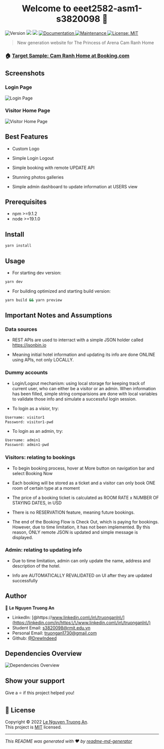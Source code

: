 <h1 align="center">Welcome to eeet2582-asm1-s3820098 👋</h1>
<p>
  <img alt="Version" src="https://img.shields.io/badge/version-0.1.0-blue.svg?cacheSeconds=2592000" />
  <img src="https://img.shields.io/badge/npm-%3E%3D9.1.2-blue.svg" />
  <img src="https://img.shields.io/badge/node-%3E%3D19.1.0-blue.svg" />
  <a href="https://github.com/DrewIndeed/sw-architecture-design-asm1#readme" target="_blank">
    <img alt="Documentation" src="https://img.shields.io/badge/documentation-yes-brightgreen.svg" />
  </a>
  <a href="https://github.com/DrewIndeed/sw-architecture-design-asm1/graphs/commit-activity" target="_blank">
    <img alt="Maintenance" src="https://img.shields.io/badge/Maintained%3F-yes-green.svg" />
  </a>
  <a href="https://github.com/DrewIndeed/sw-architecture-design-asm1/blob/master/LICENSE" target="_blank">
    <img alt="License: MIT" src="https://img.shields.io/github/license/DrewIndeed/eeet2582-asm1-s3820098" />
  </a>
</p>

> New generation website for The Princess of Arena Cam Ranh Home

### 🏠 [Target Sample: Cam Ranh Home at Booking.com](https://www.booking.com/hotel/vn/the-princess-of-arena-cam-ranh-home.en-gb.html)

## Screenshots

### Login Page

![Login Page](https://i.imgur.com/JuhBopD.png "Login Page")

### Visitor Home Page

![Visitor Home Page](https://i.imgur.com/A8ZHyp0.jpg "Visitor Home Page")

## Best Features

- Custom Logo


- Simple Login Logout


- Simple booking with remote UPDATE API


- Stunning photos galleries


- Simple admin dashboard to update information at USERS view


## Prerequisites

- npm >=9.1.2
- node >=19.1.0

## Install

```sh
yarn install
```

## Usage
- For starting dev version:

```sh
yarn dev
```
- For building optimized and starting build version:

```sh
yarn build && yarn preview
```

## Important Notes and Assumptions

### Data sources

- REST APIs are used to interract with a simple JSON holder called https://jsonbin.io


- Meaning initial hotel information and updating its info are done ONLINE using APIs, not only LOCALLY.


### Dummy accounts

- Login/Logout mechanism: using local storage for keeping track of current user, who can either be a visitor or an admin. When information has been filled, simple string comparisions are done with local variables to validate those info and simulate a successful login session.


- To login as a visior, try:

```sh
Username: visitor1
Password: visitor1-pwd
```

- To login as an admin, try:

```sh
Username: admin1
Password: admin1-pwd
```

### Visitors: relating to bookings

- To begin booking process, hover at More button on navigation bar and select Booking Now


- Each booking will be stored as a ticket and a visitor can only book ONE room of certain type at  a moment


- The price of a booking ticket is calculated as ROOM RATE x NUMBER OF STAYING DATES, in USD


- There is no RESERVATION feature, meaning future bookings. 


- The end of the Booking Flow is Check Out, which is paying for bookings. However, due to time limitation, it has not been implemented. By this reason, ONLY remote JSON is updated and simple message is displayed.

### Admin: relating to updating info

- Due to time limitation, admin can only update the name, address and description of the hotel.

- Info are AUTOMATICALLY REVALIDATED on UI after they are updated successfully

## Author

👤 **Le Nguyen Truong An**

* LinkedIn: [@https:\/\/www.linkedin.com\/in\/truonganln\/](https://linkedin.com/in/https:\/\/www.linkedin.com\/in\/truonganln\/)
* Student Email: s3820098@rmit.edu.vn
* Personal Email: truongan1730@gmail.com
* Github: [@DrewIndeed](https://github.com/DrewIndeed)

## Dependencies Overview

![Dependencies Overview](https://i.imgur.com/ra0zPzE.png "Dependencies Overview")

## Show your support

Give a ⭐️ if this project helped you!

## 📝 License

Copyright © 2022 [Le Nguyen Truong An](https://github.com/DrewIndeed).<br />
This project is [MIT](https://github.com/DrewIndeed/sw-architecture-design-asm1/blob/master/LICENSE) licensed.

***
_This README was generated with ❤️ by [readme-md-generator](https://github.com/kefranabg/readme-md-generator)_